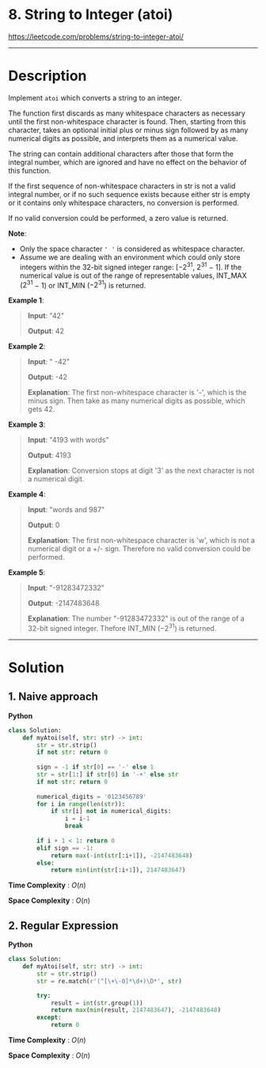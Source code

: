 # 8. String to Integer (atoi)

https://leetcode.com/problems/string-to-integer-atoi/

---

# Description

Implement `atoi` which converts a string to an integer.

The function first discards as many whitespace characters as necessary until the first non-whitespace character is found. Then, starting from this character, takes an optional initial plus or minus sign followed by as many numerical digits as possible, and interprets them as a numerical value.

The string can contain additional characters after those that form the integral number, which are ignored and have no effect on the behavior of this function.

If the first sequence of non-whitespace characters in str is not a valid integral number, or if no such sequence exists because either str is empty or it contains only whitespace characters, no conversion is performed.

If no valid conversion could be performed, a zero value is returned.

**Note**:

- Only the space character `' '` is considered as whitespace character.
- Assume we are dealing with an environment which could only store integers within the 32-bit signed integer range: [$−2^{31}$,  $2^{31}$ − 1]. If the numerical value is out of the range of representable values, INT_MAX ($2^{31}$ − 1) or INT_MIN ($−2^{31}$) is returned.

**Example 1**:

> **Input**: "42"
> 
> **Output**: 42

**Example 2**:

> **Input**: "   -42"
> 
> **Output**: -42
> 
> **Explanation**: The first non-whitespace character is '-', which is the minus sign. Then take as many numerical digits as possible, which gets 42.

**Example 3**:

> **Input**: "4193 with words"
> 
> **Output**: 4193
> 
> **Explanation**: Conversion stops at digit '3' as the next character is not a numerical digit.

**Example 4**:

> **Input**: "words and 987"
> 
> **Output**: 0
> 
> **Explanation**: The first non-whitespace character is 'w', which is not a numerical digit or a +/- sign. Therefore no valid conversion could be performed.

**Example 5**:

> **Input**: "-91283472332"
> 
> **Output**: -2147483648
> 
> **Explanation**: The number "-91283472332" is out of the range of a 32-bit signed integer. Thefore INT_MIN ($−2^{31}$) is returned.

---

# Solution

## 1. Naive approach

**Python**
```python
class Solution:
    def myAtoi(self, str: str) -> int:
        str = str.strip()
        if not str: return 0
        
        sign = -1 if str[0] == '-' else 1
        str = str[1:] if str[0] in '-+' else str
        if not str: return 0
        
        numerical_digits = '0123456789'
        for i in range(len(str)):
            if str[i] not in numerical_digits:
                i = i-1
                break
        
        if i + 1 < 1: return 0
        elif sign == -1:
            return max(-int(str[:i+1]), -2147483648)
        else:
            return min(int(str[:i+1]), 2147483647)
```

**Time Complexity** : $O(n)$

**Space Complexity** : $O(n)$

## 2. Regular Expression

**Python**
```python
class Solution:
    def myAtoi(self, str: str) -> int:
        str = str.strip()
        str = re.match(r'(^[\+\-0]*\d+)\D*', str)

        try:
            result = int(str.group(1))
            return max(min(result, 2147483647), -2147483648)
        except:
            return 0
```

**Time Complexity** : $O(n)$

**Space Complexity** : $O(n)$